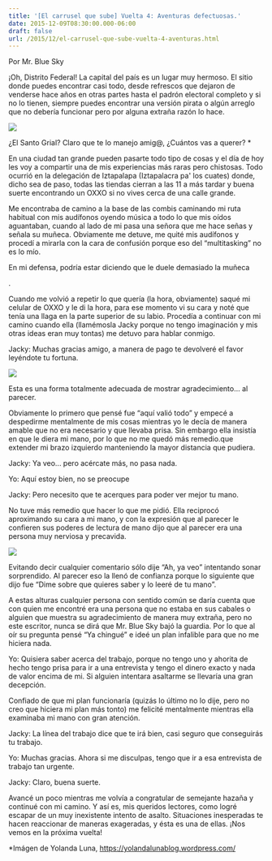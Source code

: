 ```yaml
---
title: '[El carrusel que sube] Vuelta 4: Aventuras defectuosas.'
date: 2015-12-09T08:30:00.000-06:00
draft: false
url: /2015/12/el-carrusel-que-sube-vuelta-4-aventuras.html
---
```


Por Mr. Blue Sky

  

¡Oh, Distrito Federal! La capital del país es un lugar muy hermoso. El sitio donde puedes encontrar casi todo, desde refrescos que dejaron de venderse hace años en otras partes hasta el padrón electoral completo y si no lo tienen, siempre puedes encontrar una versión pirata o algún arreglo que no debería funcionar pero por alguna extraña razón lo hace.

  

[![](https://yolandalunablog.files.wordpress.com/2014/09/yolanda-luna-4-vendedor.jpg)](https://yolandalunablog.files.wordpress.com/2014/09/yolanda-luna-4-vendedor.jpg)

¿El Santo Grial? Claro que te lo manejo amig@, ¿Cuántos vas a querer? \*

En una ciudad tan grande pueden pasarte todo tipo de cosas y el día de hoy les voy a compartir una de mis experiencias más raras pero chistosas. Todo ocurrió en la delegación de Iztapalapa (Iztapalacra pa' los cuates) donde, dicho sea de paso, todas las tiendas cierran a las 11 a más tardar y buena suerte encontrando un OXXO si no vives cerca de una calle grande.

  

Me encontraba de camino a la base de las combis caminando mi ruta habitual con mis audífonos oyendo música a todo lo que mis oídos aguantaban, cuando al lado de mi pasa una señora que me hace señas y señala su muñeca. Obviamente me detuve, me quité mis audífonos y procedí a mirarla con la cara de confusión porque eso del “multitasking” no es lo mío.

  

En mi defensa, podría estar diciendo que le duele demasiado la muñeca

.

Cuando me volvió a repetir lo que quería (la hora, obviamente) saqué mi celular de OXXO y le di la hora, para ese momento vi su cara y noté que tenía una llaga en la parte superior de su labio. Procedía a continuar con mi camino cuando ella (llamémosla Jacky porque no tengo imaginación y mis otras ideas eran muy tontas) me detuvo para hablar conmigo.

  

Jacky: Muchas gracias amigo, a manera de pago te devolveré el favor leyéndote tu fortuna.

  

[![](http://3.bp.blogspot.com/-rd_LGYj4Qw8/T8MDLgIr7uI/AAAAAAAABXY/L3RQsqDlnPY/s320/quiromancia.jpg)](http://3.bp.blogspot.com/-rd_LGYj4Qw8/T8MDLgIr7uI/AAAAAAAABXY/L3RQsqDlnPY/s320/quiromancia.jpg)

Esta es una forma totalmente adecuada de mostrar agradecimiento... al parecer.

  

Obviamente lo primero que pensé fue “aquí valió todo” y empecé a despedirme mentalmente de mis cosas mientras yo le decía de manera amable que no era necesario y que llevaba prisa. Sin embargo ella insistía en que le diera mi mano, por lo que no me quedó más remedio.que extender mi brazo izquierdo manteniendo la mayor distancia que pudiera.

  

Jacky: Ya veo... pero acércate más, no pasa nada.

  

Yo: Aquí estoy bien, no se preocupe

  

Jacky: Pero necesito que te acerques para poder ver mejor tu mano.

  

No tuve más remedio que hacer lo que me pidió. Ella reciprocó aproximando su cara a mi mano, y con la expresión que al parecer le confieren sus poderes de lectura de mano dijo que al parecer era una persona muy nerviosa y precavida.

[![](https://pbs.twimg.com/profile_images/458746798270447616/U-eXuzjf.jpeg)](https://pbs.twimg.com/profile_images/458746798270447616/U-eXuzjf.jpeg)

  

  

Evitando decir cualquier comentario sólo dije “Ah, ya veo” intentando sonar sorprendido. Al parecer eso la llenó de confianza porque lo siguiente que dijo fue “Dime sobre que quieres saber y lo leeré de tu mano”.

  

A estas alturas cualquier persona con sentido común se daría cuenta que con quien me encontré era una persona que no estaba en sus cabales o alguien que muestra su agradecimiento de manera muy extraña, pero no este escritor, nunca se dirá que Mr. Blue Sky bajó la guardia. Por lo que al oír su pregunta pensé “Ya chingué” e ideé un plan infalible para que no me hiciera nada.

  

Yo: Quisiera saber acerca del trabajo, porque no tengo uno y ahorita de hecho tengo prisa para ir a una entrevista y tengo el dinero exacto y nada de valor encima de mi. Si alguien intentara asaltarme se llevaría una gran decepción.

  

Confiado de que mi plan funcionaría (quizás lo último no lo dije, pero no creo que hiciera mi plan más tonto) me felicité mentalmente mientras ella examinaba mi mano con gran atención.

  

Jacky: La línea del trabajo dice que te irá bien, casi seguro que conseguirás tu trabajo.

  

Yo: Muchas gracias. Ahora si me disculpas, tengo que ir a esa entrevista de trabajo tan urgente.

  

Jacky: Claro, buena suerte.

  

Avancé un poco mientras me volvía a congratular de semejante hazaña y continué con mi camino. Y así es, mis queridos lectores, como logré escapar de un muy inexistente intento de asalto. Situaciones inesperadas te hacen reaccionar de maneras exageradas, y ésta es una de ellas. ¡Nos vemos en la próxima vuelta!

  

\*Imágen de Yolanda Luna, https://yolandalunablog.wordpress.com/